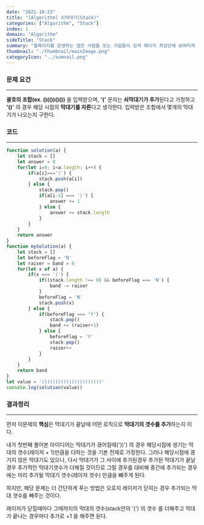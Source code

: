 ```yaml
---
date: "2021-10-23"
title: "[Algorithm] 쇠막대기(Stack)"
categories: ["Algorithm", "Stack"]
index: 1
domain: "Algorithm"
sideTitle: "Stack"
summary: "홈페이지를 운영하는 많은 사람들 또는 기업들이 검색 페이지 최상단에 보여지게 하기 위해 어떤 최적화 작업을 하는지 알아보자."
thumbnail: "./thumbnail/mainImage.png"
categoryIcon: "../sumnail.png"
---
```


### 문제 요건
***
**괄호의 조합(ex. ()(())()())** 을 입력받으며, **'('** 문자는 **쇠막대기가 추가**된다고 가정하고 **'()'** 의 경우 해당 시점의 **막대기를 자른**다고 생각한다. 입력받은 조합에서 몇개의 막대기가 나오는지 구한다.

### 코드
***

```javascript
function solution(a) {
    let stack = []
    let answer = 0
    for(let i=0; i<a.length; i++) {
        if(a[i]==='(') {
            stack.push(a[i])
        } else {
            stack.pop()
            if(a[i-1] === ')') {
                answer += 1
            } else {
                answer += stack.length
            }
        }
    }
    return answer
}
function mySolution(a) {
    let stack = []
    let beforeFlag = 'N'
    let raiser = band = 0
    for(let x of a) {
        if(x === '(') {
            if((stack.length !== 0) && beforeFlag === 'N') {
                band -= raiser
            }
            beforeFlag = 'N'
            stack.push(x)
        } else {
            if(beforeFlag === 'Y') {
                stack.pop()
                band += (raiser+1)
            } else {
                beforeFlag = 'Y'
                stack.pop()
                raiser++
            }
        }
    }
    return band
}
let value = '()(((()())(())()))(())'
console.log(solution(value))
```

### 결과정리
***

먼저 이문제의 **핵심**은 막대기가 끝날때 어떤 로직으로 **막대기의 갯수를 추가**하는지 이다.

내가 첫번째 풀어본 아이디어는 막대기가 끊어질때('))') 의 경우 해당시점에 생기는 막대의 갯수(레이저 + 1)만큼을 더하는 것을 기본 전제로 가정한다. 그러나 해당시점에 끊기지 않은 막대기도 있으나, 다시 막대기가 그 사이에 추가된경우 추가된 막대기가 끝날경우 추가적인 막대기갯수가 더해질 것이므로 그럴 경우를 대비해 중간에 추가되는 경우에는 미리 추가될 막대기 갯수(레이저 갯수) 만큼을 뺴주게 된다.

하지만, 해당 문제는 더 간단하게 푸는 방법은 오로지 레이저가 닫히는 경우 추가되는 막대 갯수를 빼주는 것이다.

레이저가 닫힐때마다 그때까지의 막대의 갯수(stack안의 '(') 의 갯수 를 더해주고 막대가 끝나는 경우마다 추가로 +1 을 해주면 된다.

 


